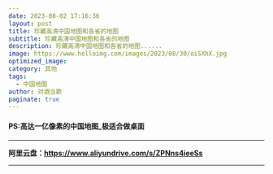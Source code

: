 ```yaml
---
date: 2023-08-02 17:16:36
layout: post
title: 珍藏高清中国地图和各省的地图
subtitle: 珍藏高清中国地图和各省的地图
description: 珍藏高清中国地图和各省的地图......
image: https://www.helloimg.com/images/2023/08/30/oiSXhX.jpg
optimized_image: 
category: 其他
tags:
  - 中国地图
author: 对酒当歌
paginate: true
---
```


#### PS:高达一亿像素的中国地图_极适合做桌面

---

**阿里云盘：<https://www.aliyundrive.com/s/ZPNns4ieeSs>**

---
